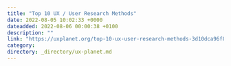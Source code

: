 ```yaml
---
title: "Top 10 UX / User Research Methods"
date: 2022-08-05 10:02:33 +0000
dateadded: 2022-08-06 00:00:38 +0100
description: ""
link: "https://uxplanet.org/top-10-ux-user-research-methods-3d10dca96f8e?source=rss----819cc2aaeee0---4"
category:
directory: _directory/ux-planet.md
---
```


